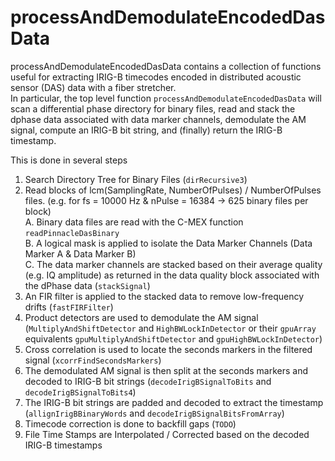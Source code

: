 # processAndDemodulateEncodedDasData
processAndDemodulateEncodedDasData contains a collection of functions useful for extracting IRIG-B timecodes encoded in distributed acoustic sensor (DAS) data with a fiber stretcher.  
In particular, the top level function `processAndDemodulateEncodedDasData` will scan a differential phase directory for binary files, read and stack the dphase data associated with data marker channels, demodulate the AM signal, compute an IRIG-B bit string, and (finally) return the IRIG-B timestamp. 

This is done in several steps
1. Search Directory Tree for Binary Files (`dirRecursive3`)
2. Read blocks of lcm(SamplingRate, NumberOfPulses) / NumberOfPulses files. (e.g. for fs = 10000 Hz & nPulse = 16384 -> 625 binary files per block)  
  A. Binary data files are read with the C-MEX function `readPinnacleDasBinary`  
  B. A logical mask is applied to isolate the Data Marker Channels (Data Marker A & Data Marker B)  
  C. The data marker channels are stacked based on their average quality (e.g. IQ amplitude) as returned in the data quality block associated with the dPhase data (`stackSignal`)
3. An FIR filter is applied to the stacked data to remove low-frequency drifts (`fastFIRFilter`)
4. Product detectors are used to demodulate the AM signal (`MultiplyAndShiftDetector` and `HighBWLockInDetector` or their `gpuArray` equivalents `gpuMultiplyAndShiftDetector` and `gpuHighBWLockInDetector`)
5. Cross correlation is used to locate the seconds markers in the filtered signal (`xcorrFindSecondsMarkers`)
6. The demodulated AM signal is then split at the seconds markers and decoded to IRIG-B bit strings (`decodeIrigBSignalToBits` and `decodeIrigBSignalToBits4`)
7. The IRIG-B bit strings are padded and decoded to extract the timestamp (`allignIrigBBinaryWords` and `decodeIrigBSignalBitsFromArray`)
8. Timecode correction is done to backfill gaps (`TODO`)
9. File Time Stamps are Interpolated / Corrected based on the decoded IRIG-B timestamps
